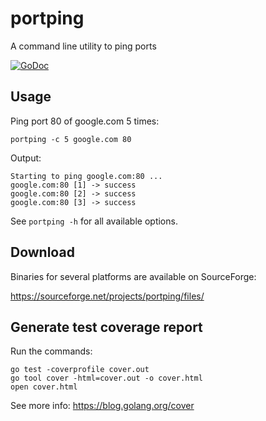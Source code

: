 portping
========

A command line utility to ping ports

[![GoDoc](https://godoc.org/github.com/janosgyerik/portping?status.svg)](https://godoc.org/github.com/janosgyerik/portping)

Usage
-----

Ping port 80 of google.com 5 times:

    portping -c 5 google.com 80
    
Output:

    Starting to ping google.com:80 ...
    google.com:80 [1] -> success
    google.com:80 [2] -> success
    google.com:80 [3] -> success

See `portping -h` for all available options.

Download
--------

Binaries for several platforms are available on SourceForge:

https://sourceforge.net/projects/portping/files/

Generate test coverage report
-----------------------------

Run the commands:

    go test -coverprofile cover.out
    go tool cover -html=cover.out -o cover.html
    open cover.html

See more info: https://blog.golang.org/cover
